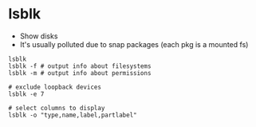 # lsblk

- Show disks
- It's usually polluted due to snap packages (each pkg is a mounted fs)

```shell
lsblk
lsblk -f # output info about filesystems
lsblk -m # output info about permissions

# exclude loopback devices
lsblk -e 7

# select columns to display
lsblk -o "type,name,label,partlabel"
```
